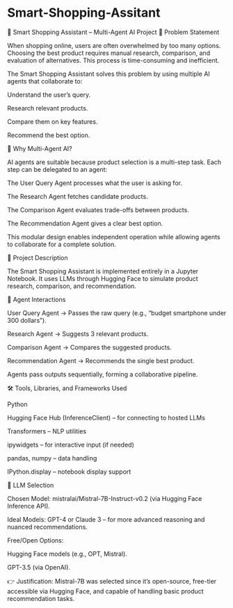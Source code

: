 # Smart-Shopping-Assitant
🛒 Smart Shopping Assistant – Multi-Agent AI Project
📌 Problem Statement

When shopping online, users are often overwhelmed by too many options. Choosing the best product requires manual research, comparison, and evaluation of alternatives. This process is time-consuming and inefficient.

The Smart Shopping Assistant solves this problem by using multiple AI agents that collaborate to:

Understand the user’s query.

Research relevant products.

Compare them on key features.

Recommend the best option.

🤖 Why Multi-Agent AI?

AI agents are suitable because product selection is a multi-step task. Each step can be delegated to an agent:

The User Query Agent processes what the user is asking for.

The Research Agent fetches candidate products.

The Comparison Agent evaluates trade-offs between products.

The Recommendation Agent gives a clear best option.

This modular design enables independent operation while allowing agents to collaborate for a complete solution.

📝 Project Description

The Smart Shopping Assistant is implemented entirely in a Jupyter Notebook. It uses LLMs through Hugging Face to simulate product research, comparison, and recommendation.

🔗 Agent Interactions

User Query Agent → Passes the raw query (e.g., “budget smartphone under 300 dollars”).

Research Agent → Suggests 3 relevant products.

Comparison Agent → Compares the suggested products.

Recommendation Agent → Recommends the single best product.

Agents pass outputs sequentially, forming a collaborative pipeline.

🛠️ Tools, Libraries, and Frameworks Used

Python

Hugging Face Hub (InferenceClient) – for connecting to hosted LLMs

Transformers – NLP utilities

ipywidgets – for interactive input (if needed)

pandas, numpy – data handling

IPython.display – notebook display support

🧠 LLM Selection

Chosen Model: mistralai/Mistral-7B-Instruct-v0.2 (via Hugging Face Inference API).

Ideal Models: GPT-4 or Claude 3 – for more advanced reasoning and nuanced recommendations.

Free/Open Options:

Hugging Face models (e.g., OPT, Mistral).

GPT-3.5 (via OpenAI).

👉 Justification: Mistral-7B was selected since it’s open-source, free-tier accessible via Hugging Face, and capable of handling basic product recommendation tasks.
